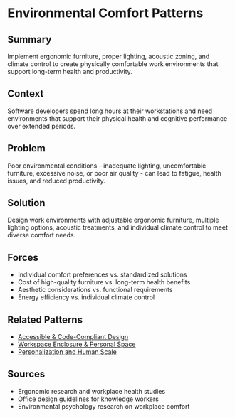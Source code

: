 # Environmental Comfort Patterns

## Summary
Implement ergonomic furniture, proper lighting, acoustic zoning, and climate control to create physically comfortable work environments that support long-term health and productivity.

## Context
Software developers spend long hours at their workstations and need environments that support their physical health and cognitive performance over extended periods.

## Problem
Poor environmental conditions - inadequate lighting, uncomfortable furniture, excessive noise, or poor air quality - can lead to fatigue, health issues, and reduced productivity.

## Solution
Design work environments with adjustable ergonomic furniture, multiple lighting options, acoustic treatments, and individual climate control to meet diverse comfort needs.

## Forces
- Individual comfort preferences vs. standardized solutions
- Cost of high-quality furniture vs. long-term health benefits
- Aesthetic considerations vs. functional requirements
- Energy efficiency vs. individual climate control

## Related Patterns
- [Accessible & Code-Compliant Design](accessible-code-compliant-design.md)
- [Workspace Enclosure & Personal Space](workspace-enclosure-personal-space.md)
- [Personalization and Human Scale](personalization-human-scale.md)

## Sources
- Ergonomic research and workplace health studies
- Office design guidelines for knowledge workers
- Environmental psychology research on workplace comfort